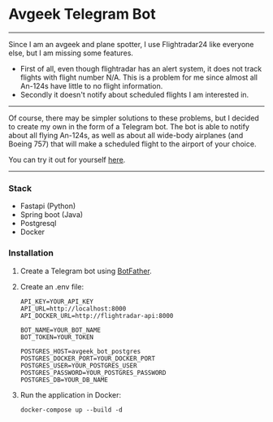 # Avgeek Telegram Bot

___

Since I am an avgeek and plane spotter, I use Flightradar24 like everyone else, but I am missing some features.

- First of all, even though flightradar has an alert system, it does not track flights with flight number N/A. This is a problem for me since almost all An-124s have little to no flight information.
- Secondly it doesn't notify about scheduled flights I am interested in.

___

Of course, there may be simpler solutions to these problems, but I decided to create my own in the form of a Telegram bot.
The bot is able to notify about all flying An-124s, as well as about all wide-body airplanes (and Boeing 757) that will make a scheduled flight to the airport of your choice.

You can try it out for yourself [here](https://t.me/Avgeek_ViLsonCake_Bot).

___

### Stack

- Fastapi (Python)
- Spring boot (Java)
- Postgresql
- Docker

### Installation

1. Create a Telegram bot using [BotFather](https://t.me/BotFather).

2. Create an .env file:
    ```dotenv
    API_KEY=YOUR_API_KEY
    API_URL=http://localhost:8000
    API_DOCKER_URL=http://flightradar-api:8000

    BOT_NAME=YOUR_BOT_NAME
    BOT_TOKEN=YOUR_TOKEN

    POSTGRES_HOST=avgeek_bot_postgres
    POSTGRES_DOCKER_PORT=YOUR_DOCKER_PORT
    POSTGRES_USER=YOUR_POSTGRES_USER
    POSTGRES_PASSWORD=YOUR_POSTGRES_PASSWORD
    POSTGRES_DB=YOUR_DB_NAME
    ```

3. Run the application in Docker:
    ```
    docker-compose up --build -d
    ```
